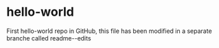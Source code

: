 # hello-world
First hello-world repo in GitHub, this file has been modified in a separate branche called readme--edits

